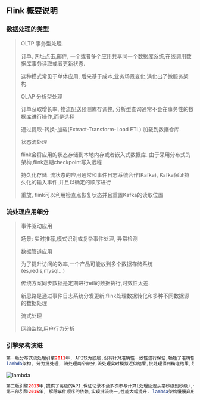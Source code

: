 ## Flink 概要说明

### 数据处理的类型

> OLTP 事务型处理.
>
> 订单, 网址点击,邮件, 一个或者多个应用共享同一个数据库系统,在线调用数据库事务读取或者更新状态.
>
> 这种模式常见于单体应用, 后来基于成本,业务场景变化,演化出了微服务架构.
>
> OLAP 分析型处理
>
> 订单获取增长率, 物流配送预测库存调整, 分析型查询通常不会在事务性的数据库进行操作,而是选择
>
> 通过提取-转换-加载(Extract-Transform-Load ETL) 加载到数据仓库.
>
> 状态流处理 
>
> flink会将应用的状态存储到本地内存或者嵌入式数据库. 由于采用分布式的架构,flink定期checkpoint写入远程
>
> 持久化存储. 流状态的应用通常和事件日志系统合作(Kafka), Kafka保证持久化的输入事件,并且以确定的顺序进行
>
> 重放, flink可以利用检查点恢复状态并且重置Kafka的读取位置

### 流处理应用细分

> 事件驱动应用 
>
> 场景: 实时推荐,模式识别或复杂事件处理, 异常检测
>
> 数据管道应用
>
> 为了提升访问的效率,一个产品可能放到多个数据存储系统(es,redis,mysql...)
>
> 传统方案同步数据是定期进行etl的数据执行,时效性太差.
>
> 新思路是通过事件日志系统分发更新,flink处理数据转化和多种不同数据源的数据处理
>
> 流式处理
>
> 网络监控,用户行为分析

### 引擎架构演进

```java
第一版分布式流处理引擎2011年, API较为底层,没有针对准确性一致性进行保证,牺牲了准确性换来了低延迟.
lambda架构, 分为批处理, 流处理两个部分,流处理实时模拟近似结果,批处理得到精准结果,最终结果是2者的合并.
```

![lambda](/Users/nuc/Documents/flink/pic/image-20220704224610412.png)

```java
第二版引擎2013年,提供了高级的API,保证记录不会多次参与计算(处理延迟从毫秒级到秒级),但是结果任然依赖于事件到来的时间和顺序.
第三部引擎2015年, 解除事件顺序的依赖,实现批流统一,性能大幅提升. lambda架构慢慢弃用.

```

